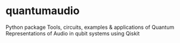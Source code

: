 # quantumaudio
Python package
Tools, circuits, examples &amp; applications of Quantum Representations of Audio in qubit systems using Qiskit
